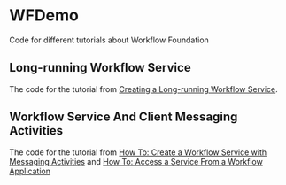 # WFDemo
Code for different tutorials about Workflow Foundation

## Long-running Workflow Service
The code for the tutorial from [Creating a Long-running Workflow Service](https://docs.microsoft.com/en-us/dotnet/framework/wcf/feature-details/creating-a-long-running-workflow-service).

## Workflow Service And Client Messaging Activities
The code for the tutorial from [How To: Create a Workflow Service with Messaging Activities](https://docs.microsoft.com/en-us/dotnet/framework/wcf/feature-details/how-to-create-a-workflow-service-with-messaging-activities)
and [How To: Access a Service From a Workflow Application](https://docs.microsoft.com/en-us/dotnet/framework/wcf/feature-details/how-to-access-a-service-from-a-workflow-application)



